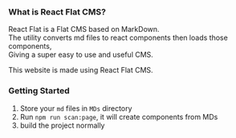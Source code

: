 ### What is React Flat CMS?

React Flat is a Flat CMS based on MarkDown.  
The utility converts md files to react components then loads those components,  
Giving a super easy to use and useful CMS.

This website is made using React Flat CMS.

### Getting Started

1. Store your `md` files in `MDs` directory
2. Run `npm run scan:page`, it will create components from MDs
3. build the project normally